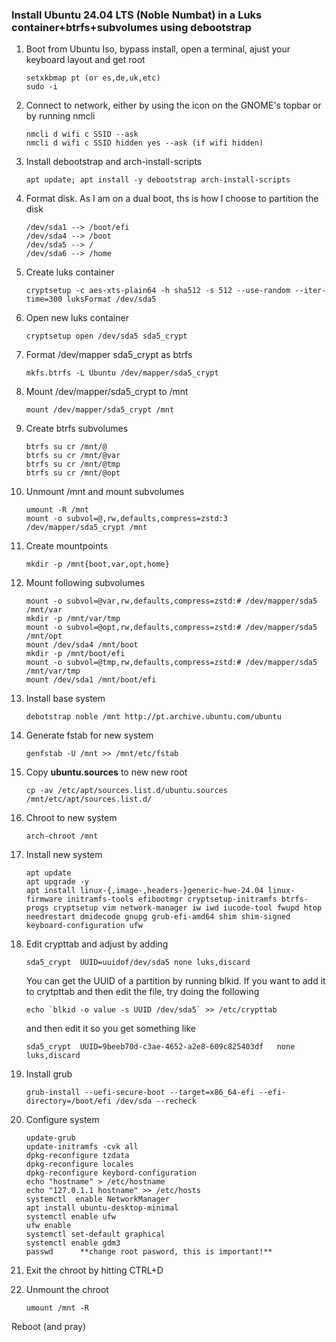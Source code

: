 ### Install Ubuntu 24.04 LTS (Noble Numbat) in a Luks container+btrfs+subvolumes using debootstrap


1.	Boot from Ubuntu Iso, bypass install, open a terminal, ajust your keyboard layout and get root  

		setxkbmap pt (or es,de,uk,etc)
		sudo -i
2. 	Connect to network, either by using the icon on the GNOME's topbar or by running nmcli  

		nmcli d wifi c SSID --ask
		nmcli d wifi c SSID hidden yes --ask (if wifi hidden)
3.	Install debootstrap and arch-install-scripts  

		apt update; apt install -y debootstrap arch-install-scripts
4.	Format disk. As I am on a dual boot, ths is how I choose to partition the disk  

		/dev/sda1 --> /boot/efi
		/dev/sda4 --> /boot
		/dev/sda5 --> /
		/dev/sda6 --> /home
5.	Create luks container  

		cryptsetup -c aes-xts-plain64 -h sha512 -s 512 --use-random --iter-time=300 luksFormat /dev/sda5
6. 	Open new luks container  

		cryptsetup open /dev/sda5 sda5_crypt
7.	Format /dev/mapper sda5_crypt as btrfs  

		mkfs.btrfs -L Ubuntu /dev/mapper/sda5_crypt
8.	Mount /dev/mapper/sda5_crypt to /mnt  

		mount /dev/mapper/sda5_crypt /mnt
9. 	Create btrfs subvolumes  

		btrfs su cr /mnt/@
		btrfs su cr /mnt/@var
		btrfs su cr /mnt/@tmp
		btrfs su cr /mnt/@opt
10.	Unmount /mnt and mount subvolumes  

		umount -R /mnt
		mount -o subvol=@,rw,defaults,compress=zstd:3 /dev/mapper/sda5_crypt /mnt
11.	Create mountpoints  

		mkdir -p /mnt{boot,var,opt,home}
12.	Mount following subvolumes  

		mount -o subvol=@var,rw,defaults,compress=zstd:# /dev/mapper/sda5 /mnt/var
		mkdir -p /mnt/var/tmp
		mount -o subvol=@opt,rw,defaults,compress=zstd:# /dev/mapper/sda5 /mnt/opt
		mount /dev/sda4 /mnt/boot
		mkdir -p /mnt/boot/efi
		mount -o subvol=@tmp,rw,defaults,compress=zstd:# /dev/mapper/sda5 /mnt/var/tmp
		mount /dev/sda1 /mnt/boot/efi
13.	Install base system  

		debotstrap noble /mnt http://pt.archive.ubuntu.com/ubuntu
14.	Generate fstab for new system  

		genfstab -U /mnt >> /mnt/etc/fstab
15.	Copy **ubuntu.sources** to new new root  

		cp -av /etc/apt/sources.list.d/ubuntu.sources /mnt/etc/apt/sources.list.d/
16.	Chroot to new system  

		arch-chroot /mnt
17. Install new system  

		apt update
		apt upgrade -y
		apt install linux-{,image-,headers-}generic-hwe-24.04 linux-firmware initramfs-tools efibootmgr cryptsetup-initramfs btrfs-progs cryptsetup vim network-manager iw iwd iucode-tool fwupd htop needrestart dmidecode gnupg grub-efi-amd64 shim shim-signed keyboard-configuration ufw
18.	Edit crypttab and adjust by adding  

		sda5_crypt	UUID=uuidof/dev/sda5 none luks,discard  

	You can get the UUID of a partition by running blkid. If you want to add it to crytpttab and then edit the file, try doing the following  

		echo `blkid -o value -s UUID /dev/sda5` >> /etc/crypttab  

	and then edit it so you get something like  

		sda5_crypt	UUID=9beeb70d-c3ae-4652-a2e8-609c825403df	none	luks,discard
19.	Install grub  

		grub-install --uefi-secure-boot --target=x86_64-efi --efi-directory=/boot/efi /dev/sda --recheck
20.	Configure system  

		update-grub
		update-initramfs -cvk all                		
		dpkg-reconfigure tzdata
		dpkg-reconfigure locales
		dpkg-reconfigure keybord-configuration
		echo "hostname" > /etc/hostname
		echo "127.0.1.1 hostname" >> /etc/hosts
		systemctl  enable NetworkManager
		apt install ubuntu-desktop-minimal
		systemctl enable ufw
		ufw enable
		systemctl set-default graphical
		systemctl enable gdm3
		passwd 		**change root pasword, this is important!**
21.	Exit the chroot by hitting CTRL+D  

22.	Unmount the chroot  

		umount /mnt -R

Reboot (and pray)
